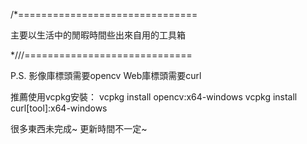 /*===============================

主要以生活中的閒暇時間些出來自用的工具箱

*///=============================

P.S.
影像庫標頭需要opencv
Web庫標頭需要curl

推薦使用vcpkg安裝：
vcpkg install opencv:x64-windows
vcpkg install curl[tool]:x64-windows

很多東西未完成~
更新時間不一定~
